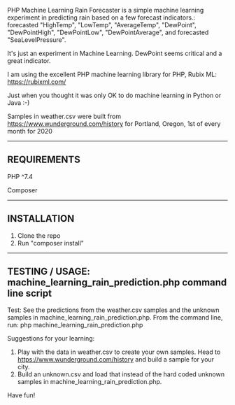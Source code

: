 PHP Machine Learning Rain Forecaster is a simple machine learning experiment in
predicting rain based on a few forecast indicators.: forecasted "HighTemp",
"LowTemp", "AverageTemp", "DewPoint", "DewPointHigh", "DewPointLow", "DewPointAverage",
and forecasted "SeaLevelPressure".

It's just an experiment in Machine Learning. DewPoint seems critical and a great indicator.

I am using the excellent PHP machine learning library for PHP, Rubix ML:
https://rubixml.com/

Just when you thought it was only OK to do machine learning in Python or Java :-)

Samples in weather.csv were built from
https://www.wunderground.com/history
for Portland, Oregon, 1st of every month for 2020

-------------------------------------------------------------------
REQUIREMENTS
-------------------------------------------------------------------
PHP ^7.4

Composer

-------------------------------------------------------------------
INSTALLATION
-------------------------------------------------------------------
1) Clone the repo
2) Run "composer install"

-------------------------------------------------------------------
TESTING / USAGE: machine_learning_rain_prediction.php command line script
-------------------------------------------------------------------

Test:
See the predictions from the weather.csv samples and the unknown
samples in machine_learning_rain_prediction.php. From the command line, run:
php machine_learning_rain_prediction.php

Suggestions for your learning:
1) Play with the data in weather.csv to create your own samples.
Head to https://www.wunderground.com/history and build a sample
for your city.
2) Build an unknown.csv and load that instead of the hard coded
unknown samples in machine_learning_rain_prediction.php.

Have fun!
